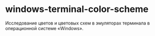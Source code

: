 # windows-terminal-color-scheme
Исследование цветов и цветовых схем в эмуляторах терминала в операционной системе «Windows».

